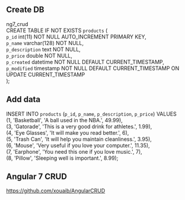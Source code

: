 ## Create DB
ng7_crud  
CREATE TABLE IF NOT EXISTS `products` (  
  `p_id` int(11) NOT NULL AUTO_INCREMENT PRIMARY KEY,  
  `p_name` varchar(128) NOT NULL,  
  `p_description` text NOT NULL,  
  `p_price` double NOT NULL,  
  `p_created` datetime NOT NULL DEFAULT CURRENT_TIMESTAMP,  
  `p_modified` timestamp NOT NULL DEFAULT CURRENT_TIMESTAMP ON UPDATE   CURRENT_TIMESTAMP  
);  

## Add data
INSERT INTO `products` (`p_id`, `p_name`, `p_description`, `p_price`) VALUES  
  (1, 'Basketball', 'A ball used in the NBA.', 49.99),  
  (3, 'Gatorade', 'This is a very good drink for athletes.', 1.99),  
  (4, 'Eye Glasses', 'It will make you read better.', 6),  
  (5, 'Trash Can', 'It will help you maintain cleanliness.', 3.95),  
  (6, 'Mouse', 'Very useful if you love your computer.', 11.35),  
  (7, 'Earphone', 'You need this one if you love music.', 7),  
  (8, 'Pillow', 'Sleeping well is important.', 8.99);  
  
## Angular 7 CRUD
https://github.com/xouaib/AngularCRUD

